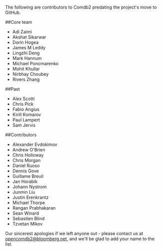 The following are contributors to Comdb2 predating the project's move to GitHub.

##Core team
 * Adi Zaimi
 * Akshat Sikarwar
 * Dorin Hogea
 * James M Leddy
 * Lingzhi Deng
 * Mark Hannum
 * Michael Ponomarenko
 * Mohit Khullar
 * Nirbhay Choubey
 * Rivers Zhang

##Past
 * Alex Scotti
 * Chris Pick
 * Fabio Angius
 * Kirill Komarov
 * Paul Lampert
 * Sam Jervis

##Contributors
 * Alexander Evdokimov
 * Andrew O'Brien
 * Chris Holloway
 * Chris Morgan
 * Daniel Ruoso
 * Dennis Gove
 * Guillame Breuil
 * Jan Horabik
 * Johann Nystrom
 * Junmin Liu
 * Justin Erenkrantz
 * Michael Thorpe
 * Rangan Prabhakaran
 * Sean Winard
 * Sebastien Blind
 * Tzvetan Mikov

Our sincerest apologies if we left anyone out - please contact us at <opencomdb2@bloomberg.net>, and we'll be glad to add your name to the list.
